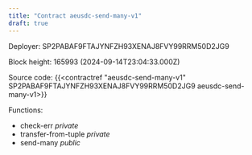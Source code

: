 ```yaml
---
title: "Contract aeusdc-send-many-v1"
draft: true
---
```

Deployer: SP2PABAF9FTAJYNFZH93XENAJ8FVY99RRM50D2JG9


 



Block height: 165993 (2024-09-14T23:04:33.000Z)

Source code: {{<contractref "aeusdc-send-many-v1" SP2PABAF9FTAJYNFZH93XENAJ8FVY99RRM50D2JG9 aeusdc-send-many-v1>}}

Functions:

* check-err _private_
* transfer-from-tuple _private_
* send-many _public_
